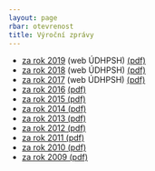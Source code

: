 ```yaml
---
layout: page
rbar: otevrenost
title: Výroční zprávy
---
```


- [za rok 2019](https://zpravy.udhpsh.cz/zprava/vfz2019/pirati) (web ÚDHPSH) [(pdf)](2019/2019.pdf)
- [za rok 2018](https://zpravy.udhpsh.cz/zprava/vfz2018/pirati) (web ÚDHPSH) [(pdf)](2018/2018.pdf)
- [za rok 2017](https://zpravy.udhpsh.cz/zprava/vfz2017/pirati) (web ÚDHPSH) [(pdf)](2017/2017.pdf)
- [za rok 2016](2016/) [(pdf)](2016/2016.pdf)
- [za rok 2015 (pdf)](2015/2015.pdf)
- [za rok 2014 (pdf)](2014/2014.pdf)
- [za rok 2013 (pdf)](2013/2013.pdf)
- [za rok 2012 (pdf)](2012/2012.pdf)
- [za rok 2011 (pdf)](2011/2011.pdf)
- [za rok 2010 (pdf)](2010/2010.pdf)
- [za rok 2009 (pdf)](2009/2009.pdf)
